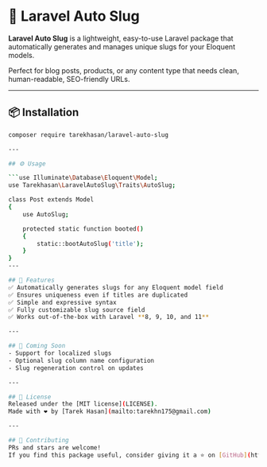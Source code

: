 # 🚀 Laravel Auto Slug

**Laravel Auto Slug** is a lightweight, easy-to-use Laravel package that automatically generates and manages unique slugs for your Eloquent models.

Perfect for blog posts, products, or any content type that needs clean, human-readable, SEO-friendly URLs.

---

## 📦 Installation

```bash
composer require tarekhasan/laravel-auto-slug

---

## ⚙️ Usage

```use Illuminate\Database\Eloquent\Model;
use Tarekhasan\LaravelAutoSlug\Traits\AutoSlug;

class Post extends Model
{
    use AutoSlug;

    protected static function booted()
    {
        static::bootAutoSlug('title');
    }
}
---

## 🧠 Features
✅ Automatically generates slugs for any Eloquent model field  
✅ Ensures uniqueness even if titles are duplicated  
✅ Simple and expressive syntax  
✅ Fully customizable slug source field  
✅ Works out-of-the-box with Laravel **8, 9, 10, and 11**

---

## 🧪 Coming Soon
- Support for localized slugs  
- Optional slug column name configuration  
- Slug regeneration control on updates  

---

## 📄 License
Released under the [MIT license](LICENSE).  
Made with ❤️ by [Tarek Hasan](mailto:tarekhn175@gmail.com)

---

## 🌟 Contributing
PRs and stars are welcome!  
If you find this package useful, consider giving it a ⭐️ on [GitHub](https://github.com/tarekhn/laravel-auto-slug).
